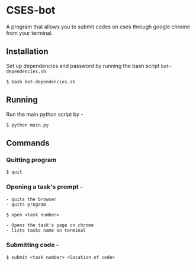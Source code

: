 # CSES-bot

A program that allows you to submit codes on cses through google chrome from your terminal.

## Installation

Set up dependencies and password by running the bash script `bot-dependencies.sh`

`$ bash bot-dependencies.sh`

## Running

Run the main python script by - 

`$ python main.py`

## Commands

### Quitting program

`$ quit`

### Opening a task's prompt - 

    - quits the browser
    - quits program

`$ open <task number>`

    - Opens the task's page on chrome
    - lists tasks name on terminal

### Submitting code - 

`$ submit <task number> <location of code>`
